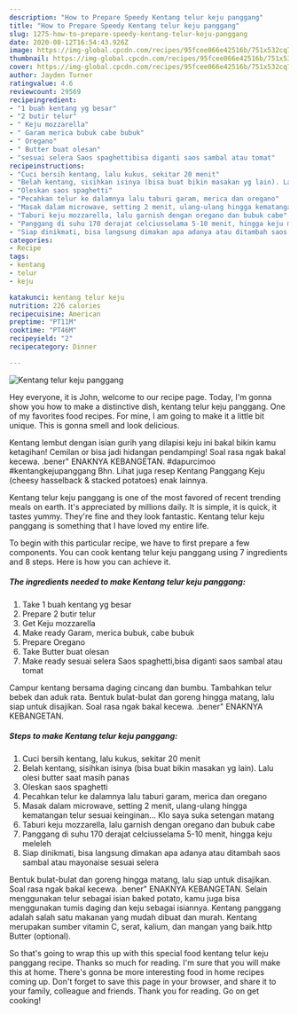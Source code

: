 ```yaml
---
description: "How to Prepare Speedy Kentang telur keju panggang"
title: "How to Prepare Speedy Kentang telur keju panggang"
slug: 1275-how-to-prepare-speedy-kentang-telur-keju-panggang
date: 2020-08-12T16:54:43.926Z
image: https://img-global.cpcdn.com/recipes/95fcee066e42516b/751x532cq70/kentang-telur-keju-panggang-foto-resep-utama.jpg
thumbnail: https://img-global.cpcdn.com/recipes/95fcee066e42516b/751x532cq70/kentang-telur-keju-panggang-foto-resep-utama.jpg
cover: https://img-global.cpcdn.com/recipes/95fcee066e42516b/751x532cq70/kentang-telur-keju-panggang-foto-resep-utama.jpg
author: Jayden Turner
ratingvalue: 4.6
reviewcount: 29569
recipeingredient:
- "1 buah kentang yg besar"
- "2 butir telur"
- " Keju mozzarella"
- " Garam merica bubuk cabe bubuk"
- " Oregano"
- " Butter buat olesan"
- "sesuai selera Saos spaghettibisa diganti saos sambal atau tomat"
recipeinstructions:
- "Cuci bersih kentang, lalu kukus, sekitar 20 menit"
- "Belah kentang, sisihkan isinya (bisa buat bikin masakan yg lain). Lalu olesi butter saat masih panas"
- "Oleskan saos spaghetti"
- "Pecahkan telur ke dalamnya lalu taburi garam, merica dan oregano"
- "Masak dalam microwave, setting 2 menit, ulang-ulang hingga kematangan telur sesuai keinginan... Klo saya suka setengan matang"
- "Taburi keju mozzarella, lalu garnish dengan oregano dan bubuk cabe"
- "Panggang di suhu 170 derajat celciusselama 5-10 menit, hingga keju meleleh"
- "Siap dinikmati, bisa langsung dimakan apa adanya atau ditambah saos sambal atau mayonaise sesuai selera"
categories:
- Recipe
tags:
- kentang
- telur
- keju

katakunci: kentang telur keju 
nutrition: 226 calories
recipecuisine: American
preptime: "PT11M"
cooktime: "PT46M"
recipeyield: "2"
recipecategory: Dinner

---
```



![Kentang telur keju panggang](https://img-global.cpcdn.com/recipes/95fcee066e42516b/751x532cq70/kentang-telur-keju-panggang-foto-resep-utama.jpg)

Hey everyone, it is John, welcome to our recipe page. Today, I'm gonna show you how to make a distinctive dish, kentang telur keju panggang. One of my favorites food recipes. For mine, I am going to make it a little bit unique. This is gonna smell and look delicious.

Kentang lembut dengan isian gurih yang dilapisi keju ini bakal bikin kamu ketagihan! Cemilan or bisa jadi hidangan pendamping! Soal rasa ngak bakal kecewa. .bener&#34; ENAKNYA KEBANGETAN. #dapurcimoo #kentangkejupanggang Bhn. Lihat juga resep Kentang Panggang Keju (cheesy hasselback &amp; stacked potatoes) enak lainnya.

Kentang telur keju panggang is one of the most favored of recent trending meals on earth. It's appreciated by millions daily. It is simple, it is quick, it tastes yummy. They're fine and they look fantastic. Kentang telur keju panggang is something that I have loved my entire life.


To begin with this particular recipe, we have to first prepare a few components. You can cook kentang telur keju panggang using 7 ingredients and 8 steps. Here is how you can achieve it.

<!--inarticleads1-->

##### The ingredients needed to make Kentang telur keju panggang:

1. Take 1 buah kentang yg besar
1. Prepare 2 butir telur
1. Get  Keju mozzarella
1. Make ready  Garam, merica bubuk, cabe bubuk
1. Prepare  Oregano
1. Take  Butter buat olesan
1. Make ready sesuai selera Saos spaghetti,bisa diganti saos sambal atau tomat


Campur kentang bersama daging cincang dan bumbu. Tambahkan telur bebek dan aduk rata. Bentuk bulat-bulat dan goreng hingga matang, lalu siap untuk disajikan. Soal rasa ngak bakal kecewa. .bener&#34; ENAKNYA KEBANGETAN. 

<!--inarticleads2-->

##### Steps to make Kentang telur keju panggang:

1. Cuci bersih kentang, lalu kukus, sekitar 20 menit
1. Belah kentang, sisihkan isinya (bisa buat bikin masakan yg lain). Lalu olesi butter saat masih panas
1. Oleskan saos spaghetti
1. Pecahkan telur ke dalamnya lalu taburi garam, merica dan oregano
1. Masak dalam microwave, setting 2 menit, ulang-ulang hingga kematangan telur sesuai keinginan... Klo saya suka setengan matang
1. Taburi keju mozzarella, lalu garnish dengan oregano dan bubuk cabe
1. Panggang di suhu 170 derajat celciusselama 5-10 menit, hingga keju meleleh
1. Siap dinikmati, bisa langsung dimakan apa adanya atau ditambah saos sambal atau mayonaise sesuai selera


Bentuk bulat-bulat dan goreng hingga matang, lalu siap untuk disajikan. Soal rasa ngak bakal kecewa. .bener&#34; ENAKNYA KEBANGETAN. Selain menggunakan telur sebagai isian baked potato, kamu juga bisa menggunakan tumis daging dan keju sebagai isiannya. Kentang panggang adalah salah satu makanan yang mudah dibuat dan murah. Kentang merupakan sumber vitamin C, serat, kalium, dan mangan yang baik.http Butter (optional). 

So that's going to wrap this up with this special food kentang telur keju panggang recipe. Thanks so much for reading. I'm sure that you will make this at home. There's gonna be more interesting food in home recipes coming up. Don't forget to save this page in your browser, and share it to your family, colleague and friends. Thank you for reading. Go on get cooking!
